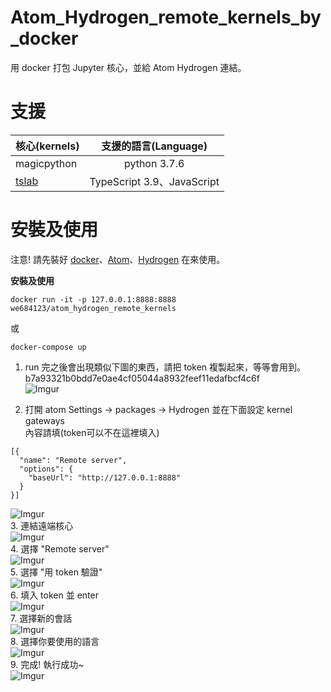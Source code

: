 # Atom_Hydrogen_remote_kernels_by_docker
用 docker 打包 Jupyter 核心，並給 Atom Hydrogen 連結。    

# 支援

|核心(kernels)|支援的語言(Language)|
|-------|:-----:|
|magicpython|python 3.7.6|
|[tslab](https://github.com/yunabe/tslab)|TypeScript 3.9、JavaScript|
# 安裝及使用
注意! 請先裝好 [docker](https://docs.docker.com/desktop/)、[Atom](https://atom.io/)、[Hydrogen](https://github.com/nteract/hydrogen) 在來使用。    

**安裝及使用**

```
docker run -it -p 127.0.0.1:8888:8888 we684123/atom_hydrogen_remote_kernels
```
或
```
docker-compose up
```

1. run 完之後會出現類似下圖的東西，請把 token 複製起來，等等會用到。    
b7a93321b0bdd7e0ae4cf05044a8932feef11edafbcf4c6f    
![Imgur](https://imgur.com/uatWE6j.png)

2. 打開 atom Settings -> packages -> Hydrogen 並在下面設定 kernel gateways     
內容請填(token可以不在這裡填入)    
```
[{
  "name": "Remote server",
  "options": {
    "baseUrl": "http://127.0.0.1:8888"
  }
}]
```
![Imgur](https://imgur.com/3mdVwce.png)    
3. 連結遠端核心    
![Imgur](https://imgur.com/Ap0Yk4x.png)    
4. 選擇 "Remote server"    
![Imgur](https://imgur.com/pf2nxdx.png)    
5. 選擇 "用 token 驗證"    
![Imgur](https://imgur.com/rfX4UmN.png)    
6. 填入 token 並 enter    
![Imgur](https://imgur.com/cmB40Mz.png)    
7. 選擇新的會話    
![Imgur](https://imgur.com/pNhQJJh.png)    
8. 選擇你要使用的語言    
![Imgur](https://imgur.com/DNEjM7h.png)    
9. 完成! 執行成功~    
![Imgur](https://imgur.com/d7xYtyn.png)    
